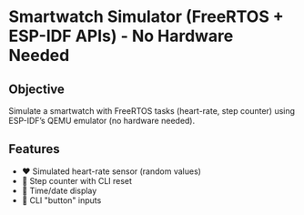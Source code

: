 # Smartwatch Simulator (FreeRTOS + ESP-IDF APIs) - No Hardware Needed

## Objective
Simulate a smartwatch with FreeRTOS tasks (heart-rate, step counter) using ESP-IDF’s QEMU emulator (no hardware needed).

## Features
- ❤️ Simulated heart-rate sensor (random values)
- 👟 Step counter with CLI reset
- 📅 Time/date display
- 🔘 CLI "button" inputs
